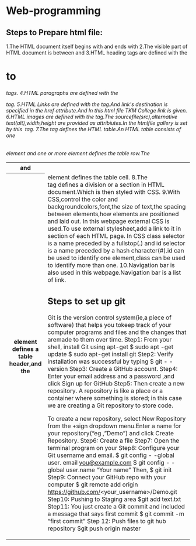 # Web-programming
 
 Steps to Prepare html file:
 --------------------------
 1.The HTML document itself begins with <html> and ends with </html>
 2.The visible part of HTML document is between <body> and </body>
 3.HTML heading tags are defined with the <h1> to <h6> tags.
 4.HTML paragraphs are defined with the <p> tag.
 5.HTML Links are defined with the <a> tag.And link's destination is specified in the href attribute.And In this html file TKM College link is given.
 6.HTML images are defined with the <img>tag.The sourcefile(src),alternative text(alt),width,height are provided as attribiutes.In the htmlfile gallery is set by this <img> tag.
 7.The <table> tag defines the HTML table.An HTML table consists of one <table> element and one or more <tr><th> and <td>
   <tr> element defines the table row.The <th> element defines a table header,and the <td> element defines the table cell.
 8.The <div> tag defines a division or a section in HTML document.Which is then styled with CSS.
 9.With CSS,control the color and backgroundcolors,font,the size of text,the spacing between elements,how elements are positioned and laid out.
   In this webpage external CSS is used.To use external stylesheet,add a link to it in <head> section of each HTML page.
   In CSS class selector is a name preceded by a fullstop(.) and id selector is a name preceded by a hash character(#).id can be used to identify one element,class can be used to identify more than one.
10.Navigation bar is also used in this webpage.Navigation bar is a list of link.

Steps to set up git
-----------------------

Git is the version control system(ie,a piece of software) that helps you tokeep track of your computer programs and files and the changes that aremade to them over time.
Step1:  From your shell, install Git using apt-get
         $ sudo apt -get update
         $ sudo apt-get install git
Step2: Verify installation was successful by typing
         $ git - -version
Step3: Create a GitHub account.
Step4: Enter your email address and a password ,and click Sign up for GitHub
Step5: Then create a new repository.
        A repository is like a place or a container where something is stored; in this case we are
        creating a Git repository to store code.
        
To create a new repository, select New Repository from the +sign dropdown menu.Enter a name for your repository(“eg ,”Demo”) and click Create Repository.
Step6: Create a file
Step7: Open the terminal program on your
Step8: Configure your Git username and email.
        $ git config - -global user. email you@example.com
        $ git config - -global user.name “Your name”
 Then,
$ git init
Step9: Connect your GitHub repo with your computer
       $ git remote add origin https://github.com/<your_username>/Demo.git
Step10: Pushing to Staging area
         $git add text.txt
Step11: You just create a Git commit and included a message that says first commit
       $ git commit -m “first commit”
Step 12: Push files to git hub repository
      $git push origin master
